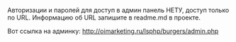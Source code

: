 Авторизации и паролей для доступ в админ панель НЕТУ, доступ только по URL. Информацию об URL запишите в readme.md в проекте.

Вот ссылка на админку: http://oimarketing.ru/lsphp/burgers/admin.php
